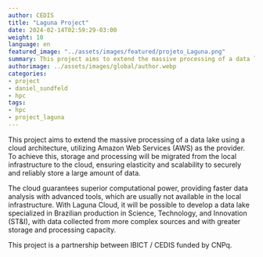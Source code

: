 ```yaml
---
author: CEDIS
title: "Laguna Project"
date: 2024-02-14T02:59:29-03:00
weight: 10
language: en
featured_image: "../assets/images/featured/projeto_Laguna.png"
summary: This project aims to extend the massive processing of a data lake using a cloud architecture, utilizing Amazon Web Services (AWS) as the provider.
authorimage: ../assets/images/global/author.webp
categories: 
- project
- daniel_sundfeld
- hpc
tags:
- hpc
- project_laguna
---
```


This project aims to extend the massive processing of a data lake using a cloud architecture, utilizing Amazon Web Services (AWS) as the provider. To achieve this, storage and processing will be migrated from the local infrastructure to the cloud, ensuring elasticity and scalability to securely and reliably store a large amount of data.

The cloud guarantees superior computational power, providing faster data analysis with advanced tools, which are usually not available in the local infrastructure. With Laguna Cloud, it will be possible to develop a data lake specialized in Brazilian production in Science, Technology, and Innovation (ST&I), with data collected from more complex sources and with greater storage and processing capacity.

This project is a partnership between IBICT / CEDIS funded by CNPq.